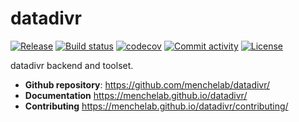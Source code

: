 # datadivr

[![Release](https://img.shields.io/github/v/release/menchelab/datadivr)](https://img.shields.io/github/v/release/menchelab/datadivr)
[![Build status](https://img.shields.io/github/actions/workflow/status/menchelab/datadivr/main.yml?branch=main)](https://github.com/menchelab/datadivr/actions/workflows/main.yml?query=branch%3Amain)
[![codecov](https://codecov.io/gh/menchelab/datadivr/branch/main/graph/badge.svg)](https://codecov.io/gh/menchelab/datadivr)
[![Commit activity](https://img.shields.io/github/commit-activity/m/menchelab/datadivr)](https://img.shields.io/github/commit-activity/m/menchelab/datadivr)
[![License](https://img.shields.io/github/license/menchelab/datadivr)](https://img.shields.io/github/license/menchelab/datadivr)

datadivr backend and toolset.

- **Github repository**: <https://github.com/menchelab/datadivr/>
- **Documentation** <https://menchelab.github.io/datadivr/>
- **Contributing** <https://menchelab.github.io/datadivr/contributing/>